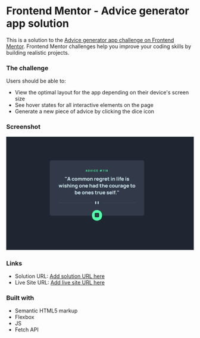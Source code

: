 # Frontend Mentor - Advice generator app solution

This is a solution to the [Advice generator app challenge on Frontend Mentor](https://www.frontendmentor.io/challenges/advice-generator-app-QdUG-13db). Frontend Mentor challenges help you improve your coding skills by building realistic projects.

### The challenge

Users should be able to:

- View the optimal layout for the app depending on their device's screen size
- See hover states for all interactive elements on the page
- Generate a new piece of advice by clicking the dice icon

### Screenshot

![](./advice-generator-screenshot.png)

### Links

- Solution URL: [Add solution URL here](https://github.com/seniorbush/results-summary-component-main)
- Live Site URL: [Add live site URL here](https://dancing-biscuit-4a8083.netlify.app/)

### Built with

- Semantic HTML5 markup
- Flexbox
- JS
- Fetch API
